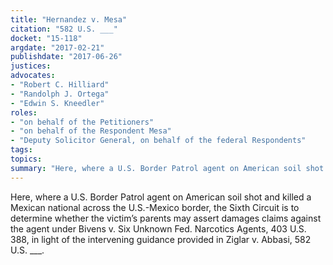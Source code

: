 ```yaml
---
title: "Hernandez v. Mesa"
citation: "582 U.S. ___"
docket: "15-118"
argdate: "2017-02-21"
publishdate: "2017-06-26"
justices:
advocates:
- "Robert C. Hilliard"
- "Randolph J. Ortega"
- "Edwin S. Kneedler"
roles:
- "on behalf of the Petitioners"
- "on behalf of the Respondent Mesa"
- "Deputy Solicitor General, on behalf of the federal Respondents"
tags:
topics:
summary: "Here, where a U.S. Border Patrol agent on American soil shot and killed a Mexican national across the U.S.-Mexico border, the Sixth Circuit is to determine whether the victim’s parents may assert damages claims against the agent under Bivens v. Six Unknown Fed. Narcotics Agents, 403 U.S. 388, in light of the intervening guidance provided in Ziglar v. Abbasi, 582 U.S. ___."
---
```

Here, where a U.S. Border Patrol agent on American soil shot and killed a Mexican national across the U.S.-Mexico border, the Sixth Circuit is to determine whether the victim’s parents may assert damages claims against the agent under Bivens v. Six Unknown Fed. Narcotics Agents, 403 U.S. 388, in light of the intervening guidance provided in Ziglar v. Abbasi, 582 U.S. ___.

